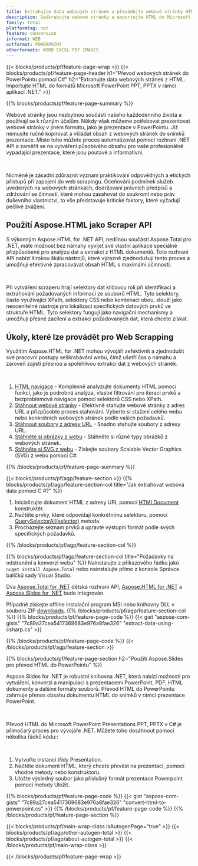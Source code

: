 ```yaml
---
title: Extrahujte data webových stránek a převádějte webové stránky HTML do PowerPointu pomocí C#
description: Seškrabujte webové stránky a exportujte HTML do Microsoft Powerpoint Presentations v rámci .NET aplikací
family: total
platformtag: net
feature: conversion
informat: WEB
outformat: POWERPOINT
otherformats: WORD EXCEL PDF IMAGES
---
```

{{< blocks/products/pf/feature-page-wrap >}}
{{< blocks/products/pf/feature-page-header h1="Převod webových stránek do PowerPointu pomocí C#" h2="Extrahujte data webových stránek z HTML. Importujte HTML do formátů Microsoft PowerPoint PPT, PPTX v rámci aplikací .NET." >}}

{{% blocks/products/pf/feature-page-summary %}}

<p>Webové stránky jsou nezbytnou součástí našeho každodenního života a používají se k různým účelům. Někdy však můžeme potřebovat prezentovat webové stránky v jiném formátu, jako je prezentace v PowerPointu. Již nemusíte ručně kopírovat a vkládat obsah z webových stránek do snímků prezentace. Místo toho můžete proces automatizovat pomocí rozhraní .NET API a zaměřit se na vytváření působivého obsahu pro vaše profesionálně vypadající prezentace, které jsou poutavé a informativní.</p><br />

<p>Nicméně je zásadní zdůraznit význam praktikování odpovědných a etických přístupů při zapojení do web scrapingu. Oceňování podmínek služeb uvedených na webových stránkách, dodržování právních předpisů a zdržování se činností, které mohou zasahovat do soukromí nebo práv duševního vlastnictví, to vše představuje kritické faktory, které vyžadují pečlivé zvážení.</p>

<h2 class="heading-border">Použití Aspose.HTML jako Scraper API</h2>

<p>S výkonným Aspose.HTML for .NET API, nedílnou součástí Aspose.Total pro .NET, máte možnost bez námahy vyvíjet své vlastní aplikace speciálně přizpůsobené pro analýzu dat a extrakci z HTML dokumentů. Toto rozhraní API nabízí širokou škálu nástrojů, které výrazně zjednodušují tento proces a umožňují efektivně zpracovávat obsah HTML s maximální účinností.</p><br />

<p>
Při vytváření scraperu hrají selektory dat klíčovou roli při identifikaci a extrahování požadovaných informací ze souborů HTML. Tyto selektory, často využívající XPath, selektory CSS nebo kombinaci obou, slouží jako neocenitelné nástroje pro lokalizaci specifických datových prvků ve struktuře HTML. Tyto selektory fungují jako navigační mechanismy a umožňují přesné zacílení a extrakci požadovaných dat, která chcete získat.</p>

<h2 class="heading-border">Úkoly, které lze provádět pro Web Scrapping</h2>

<p>Využitím Aspose.HTML for .NET mohou vývojáři zefektivnit a zjednodušit své pracovní postupy seškrabávání webu, čímž ušetří čas a námahu a zároveň zajistí přesnou a spolehlivou extrakci dat z webových stránek.</p><br />

1. [HTML navigace](https://docs.aspose.com/html/net/html-navigation/) - Komplexně analyzujte dokumenty HTML pomocí funkcí, jako je podrobná analýza, vlastní filtrování pro iteraci prvků a bezproblémová navigace pomocí selektorů CSS nebo XPath.
2. [Stáhnout webové stránky](https://docs.aspose.com/html/net/download-website/) -  Efektivně stahujte webové stránky z adres URL a přizpůsobte proces stahování. Vyberte si stažení celého webu nebo konkrétních webových stránek podle vašich požadavků.
3. [Stáhnout soubory z adresy URL](https://docs.aspose.com/html/net/download-file-from-url/) - Snadno stahujte soubory z adresy URL.
4. [Stáhněte si obrázky z webu](https://docs.aspose.com/html/net/download-images-from-website/) - Stáhněte si různé typy obrázků z webových stránek.
5. [Stáhněte si SVG z webu](https://docs.aspose.com/html/net/download-svg-from-website/) - Získejte soubory Scalable Vector Graphics (SVG) z webu pomocí C#.

{{% /blocks/products/pf/feature-page-summary  %}}

{{< blocks/products/pf/agp/feature-section >}}
{{% blocks/products/pf/agp/feature-section-col title="Jak extrahovat webová data pomocí C #?" %}}

1. Inicializujte dokument HTML z adresy URL pomocí [HTMLDocument](https://reference.aspose.com/html/net/aspose.html/htmldocument/htmldocument/) konstruktér.
2. Načtěte prvky, které odpovídají konkrétnímu selektoru, pomocí [QuerySelectorAll(selector)](https://reference.aspose.com/html/net/aspose.html.dom/document/queryselectorall/) metoda.
3. Procházejte seznam prvků a upravte výstupní formát podle svých specifických požadavků.
 
{{% /blocks/products/pf/agp/feature-section-col %}}

{{% blocks/products/pf/agp/feature-section-col title="Požadavky na odstranění a konverzi webu" %}}
Nainstalujte z příkazového řádku jako ```nuget install Aspose.Total``` nebo nainstalujte přímo z konzole Správce balíčků sady Visual Studio.

Dva [Aspose.Total for .NET](https://products.aspose.com/total/net/) dětská rozhraní API, [Aspose.HTML for .NET](https://products.aspose.com/html/net/) a [Aspose.Slides for .NET](https://products.aspose.com/slides/net/) bude integrován.

Případně získejte offline instalační program MSI nebo knihovny DLL v souboru ZIP [downloads](https://releases.aspose.com/total/net).
{{% /blocks/products/pf/agp/feature-section-col %}}
{{% blocks/products/pf/feature-page-code %}}
{{< gist "aspose-com-gists" "7c89a27cea5417369683e976a8fae326" "extract-data-using-csharp.cs" >}}

{{% /blocks/products/pf/feature-page-code %}}
{{< /blocks/products/pf/agp/feature-section >}}

{{% blocks/products/pf/feature-page-section  h2="Použití Aspose.Slides pro převod HTML do PowerPointu" %}}
<p>Aspose.Slides for .NET je robustní knihovna .NET, která nabízí možnosti pro vytváření, konverzi a manipulaci s prezentacemi PowerPoint, PDF, HTML dokumenty a dalšími formáty souborů. Převod HTML do PowerPointu zahrnuje přenos obsahu dokumentu HTML do snímků v rámci prezentace PowerPoint.</p><br />

<p>Převod HTML do Microsoft PowerPoint Presentations PPT, PPTX v C# je přímočarý proces pro vývojáře .NET. Můžete toho dosáhnout pomocí několika řádků kódu::</p><br />

1. Vytvořte instanci třídy Presentation.
1. Načtěte dokument HTML, který chcete převést na prezentaci, pomocí vhodné metody nebo konstruktoru.
1. Uložte výsledný soubor jako příslušný formát prezentace Powerpoint pomocí metody Uložit.

{{% blocks/products/pf/feature-page-code %}}
{{< gist "aspose-com-gists" "7c89a27cea5417369683e976a8fae326" "convert-html-to-powerpoint.cs" >}}
{{% /blocks/products/pf/feature-page-code  %}}
{{% /blocks/products/pf/feature-page-section %}}

{{< blocks/products/pf/main-wrap-class isAutogenPage="true" >}}
{{< blocks/products/pf/agp/other-autogen-total >}}
{{< blocks/products/pf/agp/about-autogen-total >}}
{{< /blocks/products/pf/main-wrap-class >}}

{{< /blocks/products/pf/feature-page-wrap >}}